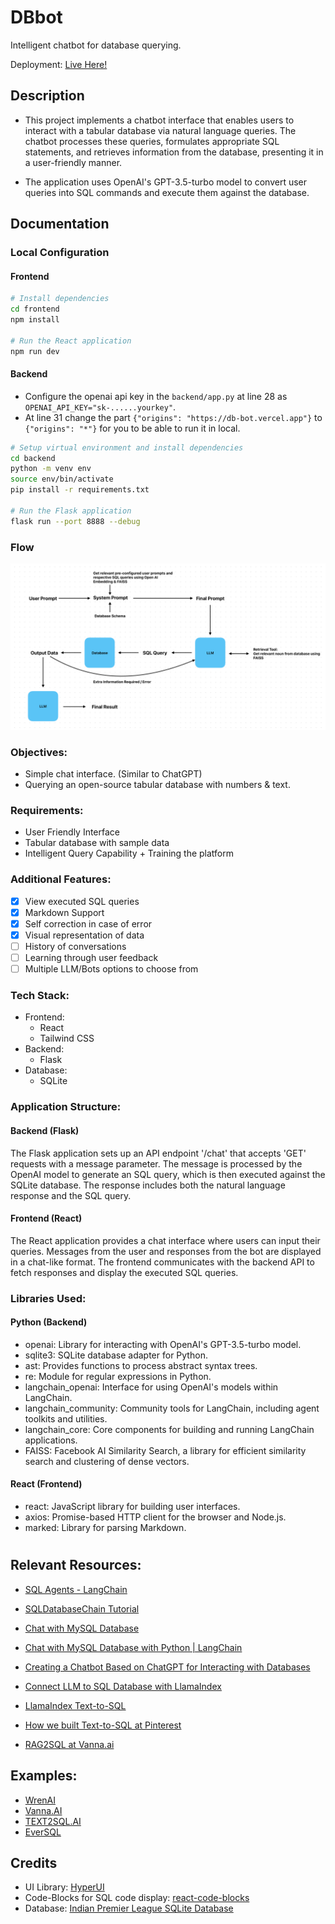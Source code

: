 # DBbot

Intelligent chatbot for database querying.

Deployment: [Live Here!](https://db-bot.vercel.app)

## Description
- This project implements a chatbot interface that enables users to interact with a tabular database via natural language queries. The chatbot processes these queries, formulates appropriate SQL statements, and retrieves information from the database, presenting it in a user-friendly manner.

- The application uses OpenAI's GPT-3.5-turbo model to convert user queries into SQL commands and execute them against the database.

## Documentation

### Local Configuration

#### Frontend
```bash
# Install dependencies
cd frontend
npm install

# Run the React application
npm run dev
```

#### Backend

- Configure the openai api key in the ```backend/app.py``` at line 28 as ```OPENAI_API_KEY="sk-......yourkey"```.
- At line 31 change the part ```{"origins": "https://db-bot.vercel.app"}``` to ```{"origins": "*"}``` for you to be able to run it in local.

```bash
# Setup virtual environment and install dependencies
cd backend
python -m venv env
source env/bin/activate
pip install -r requirements.txt

# Run the Flask application
flask run --port 8888 --debug
```

### Flow

![Flow](./flow1.png "flow")

### Objectives:
- Simple chat interface. (Similar to ChatGPT)
- Querying an open-source tabular database with numbers & text.

### Requirements:
- User Friendly Interface
- Tabular database with sample data
- Intelligent Query Capability + Training the platform

### Additional Features:
- [x] View executed SQL queries
- [x] Markdown Support
- [x] Self correction in case of error
- [x] Visual representation of data
- [ ] History of conversations
- [ ] Learning through user feedback
- [ ] Multiple LLM/Bots options to choose from

### Tech Stack:
- Frontend:
    - React
    - Tailwind CSS
- Backend:
    - Flask
- Database:
    - SQLite

### Application Structure:
#### Backend (Flask)
The Flask application sets up an API endpoint '/chat' that accepts 'GET' requests with a message parameter. The message is processed by the OpenAI model to generate an SQL query, which is then executed against the SQLite database. The response includes both the natural language response and the SQL query.

#### Frontend (React)
The React application provides a chat interface where users can input their queries. Messages from the user and responses from the bot are displayed in a chat-like format. The frontend communicates with the backend API to fetch responses and display the executed SQL queries.

### Libraries Used:
#### Python (Backend)
- openai: Library for interacting with OpenAI's GPT-3.5-turbo model.
- sqlite3: SQLite database adapter for Python.
- ast: Provides functions to process abstract syntax trees.
- re: Module for regular expressions in Python.
- langchain_openai: Interface for using OpenAI's models within LangChain.
- langchain_community: Community tools for LangChain, including agent toolkits and utilities.
- langchain_core: Core components for building and running LangChain applications.
- FAISS: Facebook AI Similarity Search, a library for efficient similarity search and clustering of dense vectors.

#### React (Frontend)
- react: JavaScript library for building user interfaces.
- axios: Promise-based HTTP client for the browser and Node.js.
- marked: Library for parsing Markdown.

#

## Relevant Resources:
- [SQL Agents - LangChain](https://python.langchain.com/v0.1/docs/use_cases/sql/agents/)

- [SQLDatabaseChain Tutorial](https://github.com/bhattbhavesh91/langchain-crashcourse/blob/main/sql-agent-notebook.ipynb)

- [Chat with MySQL Database](https://youtu.be/YqqRkuizNN4?si=6dNIEt4oitMyUqGs)

- [Chat with MySQL Database with Python | LangChain](https://youtu.be/9ccl1_Wu24Q?si=WhOcMZIyIpMH6K5g)

- [Creating a Chatbot Based on ChatGPT for Interacting with Databases](https://www.clearpeaks.com/creating-a-chatbot-based-on-chatgpt-for-interacting-with-databases/)

- [Connect LLM to SQL Database with LlamaIndex](https://www.restack.io/docs/llamaindex-knowledge-connect-llm-to-sql-database-llamaindex#clvn95w410eznhjp2nj57343t)

- [LlamaIndex Text-to-SQL](https://colab.research.google.com/github/jerryjliu/llama_index/blob/main/docs/docs/examples/index_structs/struct_indices/SQLIndexDemo.ipynb#scrollTo=1c09089a-6bcd-48db-8120-a84c8da3f82e)

- [How we built Text-to-SQL at Pinterest](https://medium.com/pinterest-engineering/how-we-built-text-to-sql-at-pinterest-30bad30dabff)

- [RAG2SQL at Vanna.ai ](https://angelina-yang.medium.com/no-more-text2sql-its-now-rag2sql-760742c78b80)

## Examples:
- [WrenAI](https://www.getwren.ai/)
- [Vanna.AI](https://vanna.ai/)
- [TEXT2SQL.AI](https://www.text2sql.ai/)
- [EverSQL](https://www.eversql.com/text-to-sql/)

## Credits
- UI Library: [HyperUI](https://www.hyperui.dev/)
- Code-Blocks for SQL code display: [react-code-blocks](https://github.com/rajinwonderland/react-code-blocks)
- Database: [Indian Premier League SQLite Database](https://www.kaggle.com/datasets/harsha547/ipldatabase)
